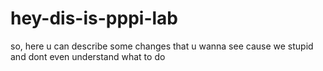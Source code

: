 # hey-dis-is-pppi-lab
so, here u can describe some changes that u wanna see
cause we stupid and dont even understand what to do
